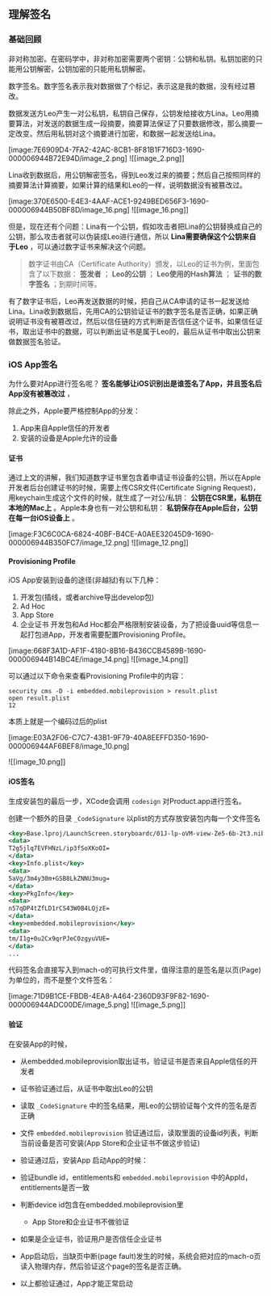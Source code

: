 ## 理解签名

### 基础回顾

非对称加密。在密码学中，非对称加密需要两个密钥：公钥和私钥。私钥加密的只能用公钥解密，公钥加密的只能用私钥解密。

数字签名。数字签名表示我对数据做了个标记，表示这是我的数据，没有经过篡改。

数据发送方Leo产生一对公私钥，私钥自己保存，公钥发给接收方Lina。Leo用摘要算法，对发送的数据生成一段摘要，摘要算法保证了只要数据修改，那么摘要一定改变。然后用私钥对这个摘要进行加密，和数据一起发送给Lina。

[image:7E6909D4-7FA2-42AC-8CB1-8F81B1F716D3-1690-000006944B72E94D/image_2.png]
![[image_2.png]]

Lina收到数据后，用公钥解密签名，得到Leo发过来的摘要；然后自己按照同样的摘要算法计算摘要，如果计算的结果和Leo的一样，说明数据没有被篡改过。

[image:370E6500-E4E3-4AAF-ACE1-9249BED656F3-1690-000006944B50BF8D/image_16.png]
![[image_16.png]]

但是，现在还有个问题：Lina有一个公钥，假如攻击者把Lina的公钥替换成自己的公钥，那么攻击者就可以伪装成Leo进行通信，所以 **Lina需要确保这个公钥来自于Leo** ，可以通过数字证书来解决这个问题。

> 数字证书由CA（Certificate Authority）颁发，以Leo的证书为例，里面包含了以下数据： **签发者** ； **Leo的公钥** ； **Leo使用的Hash算法** ； **证书的数字签名** ；到期时间等。

有了数字证书后，Leo再发送数据的时候，把自己从CA申请的证书一起发送给Lina。Lina收到数据后，先用CA的公钥验证证书的数字签名是否正确，如果正确说明证书没有被篡改过，然后以信任链的方式判断是否信任这个证书，如果信任证书，取出证书中的数据，可以判断出证书是属于Leo的，最后从证书中取出公钥来做数据签名验证。

### iOS App签名

为什么要对App进行签名呢？ **签名能够让iOS识别出是谁签名了App，并且签名后App没有被篡改过** ，

除此之外，Apple要严格控制App的分发：

1. App来自Apple信任的开发者
2. 安装的设备是Apple允许的设备
#### 证书

通过上文的讲解，我们知道数字证书里包含着申请证书设备的公钥，所以在Apple开发者后台创建证书的时候，需要上传CSR文件(Certificate Signing Request)，用keychain生成这个文件的时候，就生成了一对公/私钥： **公钥在CSR里，私钥在本地的Mac上** 。Apple本身也有一对公钥和私钥： **私钥保存在Apple后台，公钥在每一台iOS设备上** 。

[image:F3C6C0CA-6824-40BF-B4CE-A0AEE32045D9-1690-000006944B350FC7/image_12.png]
![[image_12.png]]

#### Provisioning Profile

iOS App安装到设备的途径(非越狱)有以下几种：

1. 开发包(插线，或者archive导出develop包)
2. Ad Hoc
3. App Store
4. 企业证书
开发包和Ad Hoc都会严格限制安装设备，为了把设备uuid等信息一起打包进App，开发者需要配置Provisioning Profile。

[image:668F3A1D-AF1F-4180-8B16-B436CCB4589B-1690-000006944B14BC4E/image_14.png]
![[image_14.png]]

可以通过以下命令来查看Provisioning Profile中的内容：

```
security cms -D -i embedded.mobileprovision > result.plist
open result.plist
12
```

本质上就是一个编码过后的plist

[image:E03A2F06-C7C7-43B1-9F79-40A8EEFFD350-1690-000006944AF6BEF8/image_10.png]

![[image_10.png]]
#### iOS签名

生成安装包的最后一步，XCode会调用 `codesign` 对Product.app进行签名。

创建一个额外的目录 `_CodeSignature` 以plist的方式存放安装包内每一个文件签名

```xml
<key>Base.lproj/LaunchScreen.storyboardc/01J-lp-oVM-view-Ze5-6b-2t3.nib</key>
<data>
T2g5jlq7EVFHNzL/ip3fSoXKoOI=
</data>
<key>Info.plist</key>
<data>
5aVg/3m4y30m+GSB8LkZNNU3mug=
</data>
<key>PkgInfo</key>
<data>
n57qDP4tZfLD1rCS43W0B4LQjzE=
</data>
<key>embedded.mobileprovision</key>
<data>
tm/I1g+0u2Cx9qrPJeC0zgyuVUE=
</data>
...

```

代码签名会直接写入到mach-o的可执行文件里，值得注意的是签名是以页(Page)为单位的，而不是整个文件签名：

[image:71D9B1CE-FBDB-4EA8-A464-2360D93F9F82-1690-000006944ADC00DE/image_5.png]
![[image_5.png]]

#### 验证

在安装App的时候，

* 从embedded.mobileprovision取出证书，验证证书是否来自Apple信任的开发者
* 证书验证通过后，从证书中取出Leo的公钥
* 读取 `_CodeSignature` 中的签名结果，用Leo的公钥验证每个文件的签名是否正确
* 文件 `embedded.mobileprovision` 验证通过后，读取里面的设备id列表，判断当前设备是否可安装(App Store和企业证书不做这步验证)
* 验证通过后，安装App
启动App的时候：

* 验证bundle id，entitlements和 `embedded.mobileprovision` 中的AppId，entitlements是否一致
* 判断device id包含在embedded.mobileprovision里

	* App Store和企业证书不做验证

* 如果是企业证书，验证用户是否信任企业证书
* App启动后，当缺页中断(page fault)发生的时候，系统会把对应的mach-o页读入物理内存，然后验证这个page的签名是否正确。
* 以上都验证通过，App才能正常启动